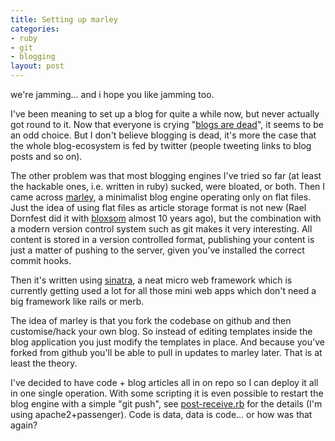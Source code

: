 ```yaml
--- 
title: Setting up marley
categories: 
- ruby
- git
- blogging
layout: post
---
```


we're jamming... and i hope you like jamming too.

I've been meaning to set up a blog for quite a while now, but never actually got round to it. Now that everyone is crying
"[blogs are dead](http://casesblog.blogspot.com/2009/01/is-blogging-dead-or-dying-will-twitter.html)", it seems to be an odd choice. 
But I don't believe blogging is dead, it's more the case that the whole blog-ecosystem is fed by twitter (people tweeting links to
blog posts and so on).

The other problem was that most blogging engines I've tried so far (at least the hackable ones, i.e. written in ruby) sucked, were 
bloated, or both. Then I came across [marley](http://github.com/karmi/marley), a minimalist blog engine operating only on flat files. 
Just the idea of using flat files as article storage format is not new (Rael Dornfest did it with [bloxsom](http://www.blosxom.com/) 
almost 10 years ago), but the combination with a modern version control system such as git makes it very interesting. All content is 
stored in a version controlled format, publishing your content is just a matter of pushing to the server, given you've installed the 
correct commit hooks.

Then it's written using [sinatra](http://www.sinatrarb.com/), a neat micro web framework which is currently getting used a 
lot for all those mini web apps which don't need a big framework like rails or merb.

The idea of marley is that you fork the codebase on github and then customise/hack your own blog. So instead of editing templates
inside the blog application you just modify the templates in place. And because you've forked from github you'll be able to pull
in updates to marley later. That is at least the theory.

I've decided to have code + blog articles all in on repo so I can deploy it all in one single operation. With some scripting it
is even possible to restart the blog engine with a simple "git push", see [post-receive.rb](http://gist.github.com/69304) for the
details (I'm using apache2+passenger). Code is data, data is code... or how was that again?
